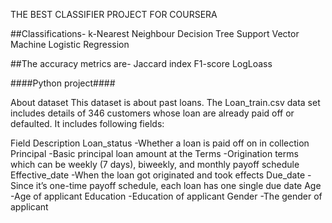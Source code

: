 THE BEST CLASSIFIER PROJECT FOR COURSERA

##Classifications-
k-Nearest Neighbour
Decision Tree
Support Vector Machine
Logistic Regression

##The accuracy metrics are-
Jaccard index
F1-score
LogLoass

####Python project####


About dataset
This dataset is about past loans. The Loan_train.csv data set includes details of 346 customers whose loan are already paid off or defaulted. It includes following fields:

Field	Description
Loan_status	-Whether a loan is paid off on in collection
Principal	-Basic principal loan amount at the
Terms	-Origination terms which can be weekly (7 days), biweekly, and monthly payoff schedule
Effective_date	-When the loan got originated and took effects
Due_date	-Since it’s one-time payoff schedule, each loan has one single due date
Age	-Age of applicant
Education	-Education of applicant
Gender	-The gender of applicant
